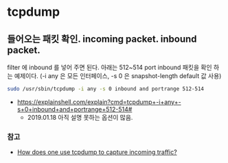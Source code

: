 # tcpdump

## 들어오는 패킷 확인. incoming packet. inbound packet.
filter 에 inbound 를 넣어 주면 된다. 아래는 512~514 port inbound 패킷을 확인 하는 예제이다. (-i any 은 모든 인터페이스, -s 0 은 snapshot-length default 값 사용)
```bash
sudo /usr/sbin/tcpdump -i any -s 0 inbound and portrange 512-514
```

* https://explainshell.com/explain?cmd=tcpdump+-i+any+-s+0+inbound+and+portrange+512-514#
  * 2019.01.18 아직 설명 못하는 옵션이 많음.

### 참고
* [How does one use tcpdump to capture incoming traffic?](https://www.corvil.com/kb/how-does-one-use-tcpdump-to-capture-incoming-traffic)